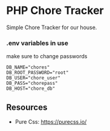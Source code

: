 # PHP Chore Tracker

Simple Chore Tracker for our house.

### .env variables in use

make sure to change passwords

```
DB_NAME="chores"
DB_ROOT_PASSWORD="root"
DB_USER="chore_user"
DB_PASS="chorepass"
DB_HOST="chore_db"
```

## Resources

- Pure Css: https://purecss.io/
